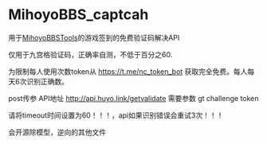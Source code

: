 # MihoyoBBS_captcah

用于[MihoyoBBSTools](https://github.com/Womsxd/MihoyoBBSTools)的游戏签到的免费验证码解决API

仅用于九宫格验证码，正确率自测，不低于百分之60.

为限制每人使用次数token从 https://t.me/nc_token_bot 获取完全免费。每人每天6次识别正确数。


post传参
API地址 http://api.huyo.link/getvalidate
需要参数 gt  challenge  token

请将timeout时间设置为60！！！，api如果识别错误会重试3次！！！

会开源除模型，逆向的其他文件
